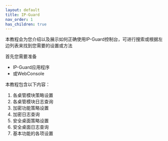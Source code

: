 ```yaml
---
layout: default
title: IP-Guard
nav_order: 1
has_children: true
---
```




本教程会为您介绍以及展示如何正确使用IP-Guard控制台，可进行搜索或根据左边列表来找到您需要的设置或方法

首先您需要准备
- IP-Guard应用程序
- 或WebConsole

本教程包含以下内容：
1. 各桌管模块策略设置
2. 各桌管模块日志查询
3. 加密功能策略设置
4. 加密日志查询
5. 安全桌面策略设置
6. 安全桌面日志查询
7. 基本功能的各项设置



